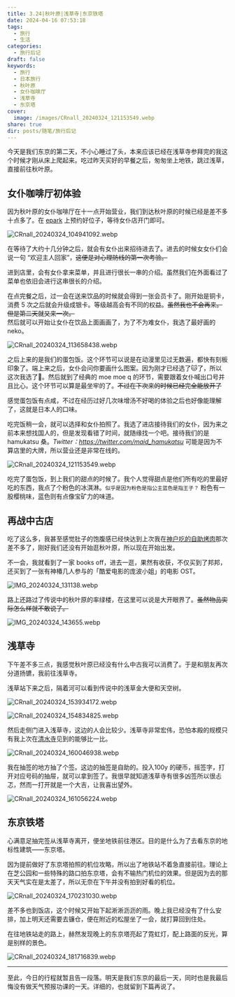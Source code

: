 ```yaml
---
title: 3.24|秋叶原|浅草寺|东京铁塔
date: 2024-04-16 07:53:18
tags:
  - 旅行
  - 生活
categories:
  - 旅行后记
draft: false
keywords:
  - 旅行
  - 日本旅行
  - 秋叶原
  - 女仆咖啡厅
  - 浅草寺
  - 东京塔
cover:
  image: /images/CRnall_20240324_121153549.webp
share: true
dir: posts/随笔/旅行后记
---
```


今天是我们东京的第二天，不小心睡过了头，本来应该已经在浅草寺参拜完的我这个时候才刚从床上爬起来。吃过昨天买好的早餐之后，匆匆坐上地铁，跳过浅草，直接前往秋叶原。

## 女仆咖啡厅初体验

因为秋叶原的女仆咖啡厅在十一点开始营业，我们到达秋叶原的时候已经是差不多十点多了。在 [epark](https://epark.jp/) 上预约好位子，等待女仆店开门即可。

![CRnall_20240324_104941092.webp](/images/CRnall_20240324_104941092.webp)

在等待了大约十几分钟之后，就会有女仆出来招待进去了。进去的时候女女仆们会说一句 “欢迎主人回家”，~~这便是对心理防线的第一次考验。~~

进到店里，会有女仆拿来菜单，并且进行很长一串的介绍。虽然我们在外面看过了菜单也依旧会进行这串很长的介绍。

在点完餐之后，过一会在送来饮品的时候就会得到一张会员卡了。刚开始是铜卡，消费 5 次之后就会升级成银卡。等级越高会有不同的权益。~~虽然我也不会再来。~~ ~~但是第二天就又来一次。~~<br>
然后就可以开始让女仆在饮品上面画画了，为了不为难女仆，我选了最好画的 neko。

![CRnall_20240324_113658438.webp](/images/CRnall_20240324_113658438.webp)

之后上来的是我们的蛋包饭。这个环节可以说是在动漫里见过无数遍，都快有刻板印象了。端上来之后，女仆会问你要画什么图案。因为刚才已经选了🐱了，所以这次我选了🐶。然后就到了经典的 moe moe q 的环节，需要跟着女仆喊出口号并且比心。这个环节可以算是最坐牢的了。~~不过在下次来的时候已经完全能放开了~~

感觉蛋包饭有点咸，不过在经历过好几次味增汤不好喝的体验之后也好像能理解了，这就是日本人的口味。

吃完饭稍一会，就可以选择和女仆拍照了。我选了进店接待我们的女仆，因为来之前本来想找国人的，但是发现看错了时间，就随缘找一个吧。接待我们的是 hamukatsu 桑。*Twitter：<https://twitter.com/maid_hamukatsu>* 可能是因为不算店里的大牌，所以营业还是非常在线的。

![CRnall_20240324_121153549.webp](/images/CRnall_20240324_121153549.webp)

吃完了蛋包饭，到上我们的甜点的时候了。我个人觉得甜点是他们所有吃的里最好吃的东西，我点了个粉色的冰淇淋。`似乎是因为粉色是指公主蓝色是指王子？` 粉色有一股樱桃味，蓝色则有点像宝矿力的味道。

## 再战中古店

吃了这么多，我甚至感觉肚子的饱腹感已经快达到上次我在[神户吃的自助烤肉](3.18%E7%A5%9E%E6%88%B7%E6%B8%AF%E7%94%9F%E7%94%B0%E7%A5%9E%E7%A4%BE%E8%87%AA%E5%8A%A9%E7%83%A4%E8%82%89%E6%91%A9%E8%80%B6%E5%B1%B1%E7%94%B5%E8%BD%A6%E6%83%8A%E9%AD%82%E8%AE%B0.md#298烤肉)那次差不多了，刚好我们还没有开始逛秋叶原，所以现在开始出发。

不一会，我就看到了一家 books off，进去一逛，果然有收获，不仅买到了邦邦，还买到了一张有神椿几人参与的「酷爱电影的庞波小姐」的电影 OST。

![IMG_20240324_131138.webp](/images/IMG_20240324_131138.webp)

路上还路过了传说中的秋叶原的率绿楼，在这里可以说是大开眼界了。~~虽然物品实际怎么样就不敢说了。~~

![IMG_20240324_143655.webp](/images/IMG_20240324_143655.webp)

## 浅草寺

下午差不多三点，我感觉秋叶原已经没有什么中古我可以消费了。于是和朋友再次分道扬镳，我前往浅草寺。

浅草站下来之后，隔着河可以看到传说中的浅草金大便和天空树。

![CRnall_20240324_153934172.webp](/images/CRnall_20240324_153934172.webp)

![CRnall_20240324_154834825.webp](/images/CRnall_20240324_154834825.webp)

然后走侧门进入浅草寺，这边的人会比较少。浅草寺非常宏伟，恐怕本殿的规模只有我上次在[清水寺](3.20%E4%BA%AC%E9%83%BD%E4%BC%8F%E8%A7%81%E7%A8%BB%E8%8D%B7%E6%B8%85%E6%B0%B4%E5%AF%BA%E4%BA%8C%E5%B9%B4%E5%9D%82%E4%B8%89%E5%B9%B4%E5%9D%82%E6%B7%80%E4%B9%8B%E6%B2%B3%E6%B4%A5%E6%A8%B1.md#清水寺)见到的能够比一比。

![CRnall_20240324_160046938.webp](/images/CRnall_20240324_160046938.webp)

我在抽签的地方抽了个签。这边的抽签是自助的。投入100y 的硬币，摇签字，打开对应号码的抽屉，就可以拿到签了。我很早就知道浅草寺有很多凶签所以很忐忑，然而一打开就是一个大吉，让我喜出望外。

![CRnall_20240324_161056224.webp](/images/CRnall_20240324_161056224.webp)

## 东京铁塔

心满意足抽完签从浅草寺离开，便坐地铁前往港区。目的是什么为了去看东京的地标性建筑——东京塔。

因为提前做好了东京塔拍照的机位攻略，所以出了地铁站不着急直接前往。理论上在芝公园和一些特殊的路口拍东京塔，会有不输热门机位的效果。但是因为去的那天天气实在是太差了，所以无奈在下午并没有拍到好看的机位。

![CRnall_20240324_170231030.webp](/images/CRnall_20240324_170231030.webp)

差不多也到饭店，这个时候又开始下起淅淅沥沥的雨。晚上我已经没有了什么安排，加上明天还需要去镰仓，便在附近的松屋坐了一会，就打算回到住处。

在往地铁站走的路上，赫然发现晚上的东京塔亮起了霓虹灯，配上路面的反光，算是别样的景色。

![CRnall_20240324_181716839.webp](/images/CRnall_20240324_181716839.webp)

---

至此，今日的行程就暂且告一段落。明天是我们东京的最后一天，同时也是我最后悔没有做天气预报功课的一天。详细的，也就留到下篇再说了。